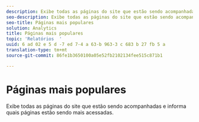 ```yaml
---
description: Exibe todas as páginas do site que estão sendo acompanhadas e informa quais páginas estão sendo mais acessadas.
seo-description: Exibe todas as páginas do site que estão sendo acompanhadas e informa quais páginas estão sendo mais acessadas.
seo-title: Páginas mais populares
solution: Analytics
title: Páginas mais populares
topic: 'Relatórios  '
uuid: 6 ad 02 e 5 d -7 ed 7-4 a 63-b 963-3 c 683 b 27 fb 5 a
translation-type: tm+mt
source-git-commit: 86fe1b3650100a05e52fb2102134fee515c871b1

---
```



# Páginas mais populares

Exibe todas as páginas do site que estão sendo acompanhadas e informa quais páginas estão sendo mais acessadas.

